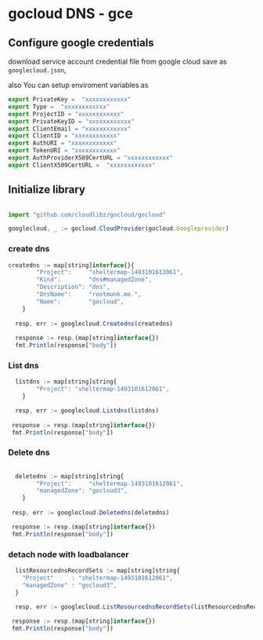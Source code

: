 # gocloud DNS - gce

## Configure google credentials


download service account credential file from google cloud save as `googlecloud.json`,


also You can setup enviroment variables as

```js
export PrivateKey =  "xxxxxxxxxxxx"
export Type =  "xxxxxxxxxxxx"
export ProjectID = "xxxxxxxxxxxx"
export PrivateKeyID = "xxxxxxxxxxxx"
export ClientEmail = "xxxxxxxxxxxx"
export ClientID = "xxxxxxxxxxxx"
export AuthURI = "xxxxxxxxxxxx"
export TokenURI = "xxxxxxxxxxxx"
export AuthProviderX509CertURL = "xxxxxxxxxxxx"
export ClientX509CertURL =  "xxxxxxxxxxxx"
```

## Initialize library

```js

import "github.com/cloudlibz/gocloud/gocloud"

googlecloud, _ := gocloud.CloudProvider(gocloud.Googleprovider)
```

### create dns

```js
createdns := map[string]interface{}{
		"Project":     "sheltermap-1493101612061",
		"Kind":        "dns#managedZone",
		"Description": "dns",
		"DnsName":     "rootmonk.me.",
		"Name":        "gocloud",
	}
	
  resp, err := googlecloud.Createdns(createdns)
  
  response := resp.(map[string]interface{})
  fmt.Println(response["body"])

  ```

### List dns

```js
  listdns := map[string]string{
		"Project": "sheltermap-1493101612061",
	}

  resp, err := googlecloud.Listdns(listdns)
 
 response := resp.(map[string]interface{})
 fmt.Println(response["body"])
```
### Delete dns

```js
  
  deletedns := map[string]string{
		"Project":     "sheltermap-1493101612061",
		"managedZone": "gocloud3",
	}
 
 resp, err := googlecloud.Deletedns(deletedns)

 response := resp.(map[string]interface{})
 fmt.Println(response["body"])
```

### detach node with loadbalancer

```js
  listResourcednsRecordSets := map[string]string{
	"Project"     : "sheltermap-1493101612061",
	"managedZone" : "gocloud3",
  }
   
  resp, err := googlecloud.ListResourcednsRecordSets(listResourcednsRecordSets)

 response := resp.(map[string]interface{})
 fmt.Println(response["body"])
```
